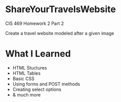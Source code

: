 # ShareYourTravelsWebsite
CIS 469 Homework 2 Part 2

Create a travel website modeled after a given image

# What I Learned

* HTML Stuctures
* HTML Tables
* Basic CSS
* Using forms and POST methods
* Creating select options
* & much more

